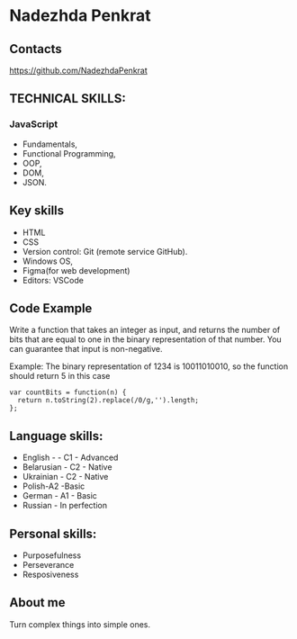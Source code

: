 # Nadezhda Penkrat

## Contacts
https://github.com/NadezhdaPenkrat



## TECHNICAL SKILLS:
### JavaScript
- Fundamentals,
- Functional Programming, 
- OOP, 
- DOM,
- JSON.

## Key skills
- HTML
- CSS 
- Version control: Git (remote service GitHub).
- Windows OS,
- Figma(for web development)
- Editors:  VSCode

## Code Example

Write a function that takes an integer as input, 
and returns the number of bits
that are equal to one in the binary
 representation of that number. 
 You can guarantee that input is non-negative.

Example: The binary representation of 1234 is 10011010010,
 so the function should return 5 in this case
```
var countBits = function(n) {
  return n.toString(2).replace(/0/g,'').length;
};
```

## Language skills:
- English - - C1 - Advanced
- Belarusian - C2 - Native
- Ukrainian - C2 - Native
- Polish-A2 -Basic
- German - A1 - Basic
- Russian - In perfection


## Personal skills:
- Purposefulness 
- Perseverance 
- Resposiveness

## About me
Turn complex things 
into simple ones.